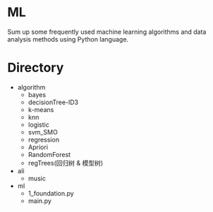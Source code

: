 # ML
Sum up some frequently used machine learning algorithms and data analysis methods using Python language.

# Directory
- algorithm
  - bayes
  - decisionTree-ID3
  - k-means
  - knn
  - logistic
  - svm_SMO
  - regression
  - Apriori
  - RandomForest
  - regTrees(回归树 & 模型树)
- ali
  - music 
- ml
  - 1_foundation.py
  - main.py
